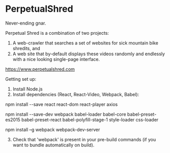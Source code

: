 # PerpetualShred
Never-ending gnar.

Perpetual Shred is a combination of two projects:

1. A web-crawler that searches a set of websites for sick mountain bike shredits, and
2. A web site that by-default displays these videos randomly and endlessly with a nice looking single-page interface.

https://www.perpetualshred.com

Getting set up:

1. Install Node.js
2. Install dependencies (React, React-Video, Webpack, Babel):
 
  npm install --save react react-dom react-player axios
  
  npm install --save-dev webpack babel-loader babel-core babel-preset-es2015 babel-preset-react babel-polyfill-stage-1 style-loader css-loader
  
  npm install  –g webpack webpack-dev-server

3. Check that 'webpack' is present in your pre-build commands (if you want to bundle automatically on build).
